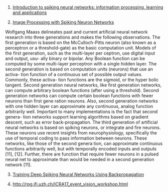 1. [Introduction to spiking neural networks: 
information processing, learning and applications](http://www.ane.pl/pdf/7146.pdf)

2. [Image Processing with Spiking Neuron
Networks](https://lezoray.users.greyc.fr/Publis/Meftah_Turing2012.pdf) 

Wolfgang Maass delineates past and current artificial neural network research
into three generations and makes the following observations.
The first generation is based on the McCulloch-Pitts neuron (also known as a
perceptron or a threshold-gate) as the basic computation unit. Models of the first
generation, such as the multi-layer per
ceptron, use digital input and output, usu-
ally binary or bipolar. Any Boolean function can be computed by some multi-layer
perceptron with a single hidden layer.
The second generation is based on computation units (neurons) that use an activa-
tion function of a continuous set of possible output values. Commonly, these activa-
tion functions are the sigmoid, or the hyper
bolic tangent. Second generation neural
networks, like first generation networks, can compute arbitrary boolean functions
(after using a threshold). Second generation networks can compute certain boolean
functions with fewer neurons than first gene
ration neurons. Also, second generation
networks with one hidden layer can approximate any continuous, analog function
arbitrarily well. Important to many implementations is the fact that second genera-
tion networks support learning algorithms based on gradient descent, such as error
back-propagation.
The third generation of artificial neural networks is based on spiking neurons, or
integrate and fire neurons. These neurons
use recent insights from neurophysiology,
specifically the use of temporal coding to pass information between neurons. These
networks, like those of the second genera
tion, can approximate continuous functions
arbitrarily well, but with temporally encoded inputs and outputs [11], [12]. Further,
there are function that require fewer neurons in a pulsed neural net to approximate
than would be needed in a second generation network [11].

3. [Training Deep Spiking Neural Networks Using Backpropagation](http://journal.frontiersin.org/article/10.3389/fnins.2016.00508/full)

4. http://rpg.ifi.uzh.ch/ICRA17_event_vision_workshop.html


